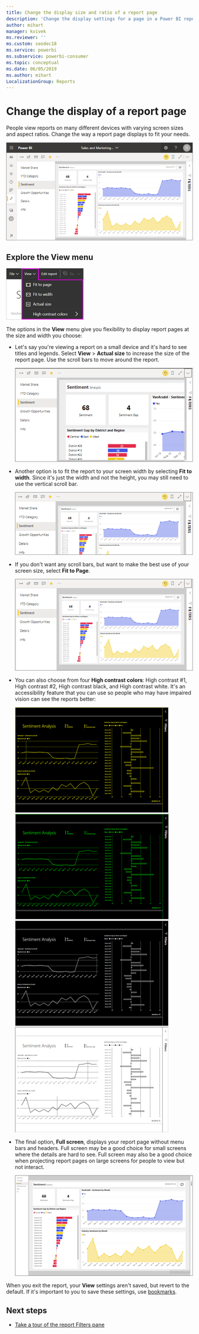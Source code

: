 ```yaml
---
title: Change the display size and ratio of a report page
description: 'Change the display settings for a page in a Power BI report'
author: mihart
manager: kvivek
ms.reviewer: ''
ms.custom: seodec18
ms.service: powerbi
ms.subservice: powerbi-consumer
ms.topic: conceptual
ms.date: 06/05/2019
ms.author: mihart
LocalizationGroup: Reports
---
```


# Change the display of a report page

People view reports on many different devices with varying screen sizes and aspect ratios. Change the way a report page displays to fit your needs.

![Screenshot of how a report displays on the canvas.](media/end-user-report-view/power-bi-report.png)

## Explore the View menu

![Screenshot of the View drop-down options.](media/end-user-report-view/power-bi-view-menu.png)


The options in the **View** menu give you flexibility to display report pages at the size and width you choose:

- Let's say you're viewing a report on a small device and it's hard to see titles and legends.  Select **View** > **Actual size** to increase the size of the report page. Use the scroll bars to move around the report.

    ![Screenshot of a report set to Actual size with two scroll bars called out.](media/end-user-report-view/power-bi-actual-size-new.png)

- Another option is to fit the report to your screen width by selecting **Fit to width**. Since it's just the width and not the height, you may still need to use the vertical scroll bar.

  ![Screenshot of a report set to Fit to width with the vertical scroll scroll bar called out.](media/end-user-report-view/power-bi-fit-to-width-new.png)

- If you don't want any scroll bars, but want to make the best use of your screen size, select **Fit to Page**.

   ![Screenshot of a report set to Fit to page.](media/end-user-report-view/power-bi-fit-to-width.png)

- You can also choose from four **High contrast colors**: High contrast #1, High contrast #2, High contrast black, and High contrast white. It's an accessibility feature that you can use so people who may have impaired vision can see the reports better:
 
    ![Screenshot of a report set to High contrast #1.](media/end-user-report-view/power-bi-high-contrast-1.png)![Screenshot of a report set to High contrast #2.](media/end-user-report-view/power-bi-high-contrast-2.png)
    ![Screenshot of a report set to High contrast black.](media/end-user-report-view/power-bi-high-contrast-black.png)![Screenshot of a report set to High contrast white.](media/end-user-report-view/power-bi-high-contrast-white.png)

- The final option, **Full screen**, displays your report page without menu bars and headers. Full screen may be a good choice for small screens where the details are hard to see.  Full screen may also be a good choice when projecting report pages on large screens for people to view but not interact.  

    ![report displays full screen](media/end-user-report-view/power-bi-full-screen.png)

When you exit the report, your **View** settings aren't saved, but revert to the default. If it's important to you to save these settings, use [bookmarks](end-user-bookmarks.md).

## Next steps

* [Take a tour of the report Filters pane](end-user-report-filter.md)
